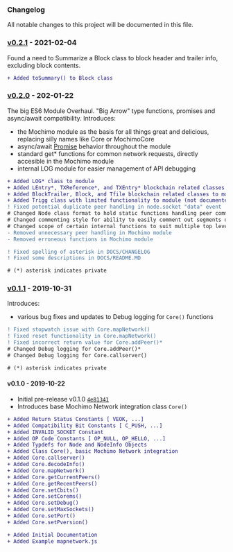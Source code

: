 ### Changelog

All notable changes to this project will be documented in this file.

### [v0.2.1](https://github.com/chrisdigity/mochimo-nodejs/releases/tag/v0.2.1) - 2021-02-04

Found a need to Summarize a Block class to block header and trailer info, excluding block contents.

```diff
+ Added toSummary() to Block class
```

### [v0.2.0](https://github.com/chrisdigity/mochimo-nodejs/releases/tag/v0.2.0) - 202-01-22

The big ES6 Module Overhaul. "Big Arrow" type functions, promises and async/await compatibility.
Introduces:
- the Mochimo module as the basis for all things great and delicious, replacing silly names like Core or MochimoCore
- async/await [Promise](https://developer.mozilla.org/en-US/docs/Web/JavaScript/Reference/Global_Objects/Promise) behavior throughout the module
- standard get&ast; functions for common network requests, directly accesible in the Mochimo module
- internal LOG module for easier management of API debugging

```diff
+ Added LOG* class to module
+ Added LEntry*, TXReference*, and TXEntry* blockchain related classes to module
+ Added BlockTrailer, Block, and Tfile blockchain related classes to module
+ Added Trigg class with limited functionality to module (not documented)
! Fixed potential duplicate peer handling in node.socket "data" event
# Changed Node class format to hold static functions handling peer communication
# Changed commenting style for ability to easily comment out segments of code
# Changed scope of certain internal functions to suit multiple top level classes
- Removed unnecessary peer handling in Mochimo module
- Removed erroneous functions in Mochimo module

! Fixed spelling of asterisk in DOCS/CHANGELOG
! Fixed some descriptions in DOCS/README.MD

# (*) asterisk indicates private
```

### [v0.1.1](https://github.com/chrisdigity/mochimo-nodejs/releases/tag/v0.1.1) - 2019-10-31

Introduces:
- various bug fixes and updates to Debug logging for `Core()` functions

```diff
! Fixed stopwatch issue with Core.mapNetwork()
! Fixed reset functionality in Core.mapNetwork()
! Fixed incorrect return value for Core.addPeer()*
# Changed Debug logging for Core.addPeer()*
# Changed Debug logging for Core.callserver()

# (*) asterisk indicates private
```

#### v0.1.0 - 2019-10-22

- Initial pre-release v0.1.0 [`4e81341`](https://github.com/chrisdigity/mochimo-nodejs/commit/4e8134110e06f450348e82ec00c321e4461ce244)
- Introduces base Mochimo Network integration class `Core()`

```diff
+ Added Return Status Constants [ VEOK, ...]
+ Added Compatibility Bit Constants [ C_PUSH, ...]
+ Added INVALID_SOCKET Constant
+ Added OP Code Constants [ OP_NULL, OP_HELLO, ...]
+ Added Typdefs for Node and NodeInfo Objects
+ Added Class Core(), basic Mochimo Network integration
+ Added Core.callserver()
+ Added Core.decodeInfo()
+ Added Core.mapNetwork()
+ Added Core.getCurrentPeers()
+ Added Core.getRecentPeers()
+ Added Core.setCbits()
+ Added Core.setCorems()
+ Added Core.setDebug()
+ Added Core.setMaxSockets()
+ Added Core.setPort()
+ Added Core.setPversion()

+ Added Initial Documentation
+ Added Example mapnetwork.js
```
